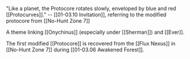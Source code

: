 "Like a planet, the Protocore rotates slowly, enveloped by blue and red [[Protocurves]]." -- [[01-03.10 Invitation]], referring to the modified protocore from [[No-Hunt Zone 7]]

A theme linking [[Onychinus]] (especially under [[Sherman]]) and [[Ever]].

The first modified [[Protocore]] is recovered from the [[Flux Nexus]] in [[No-Hunt Zone 7]] during [[01-03.06 Awakened Forest]].